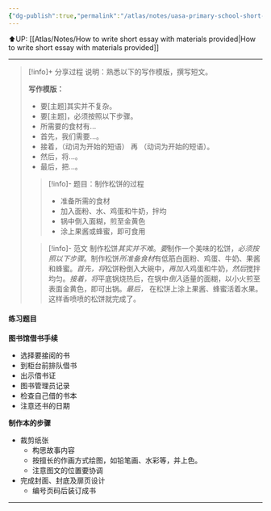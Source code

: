 ```yaml
---
{"dg-publish":true,"permalink":"/atlas/notes/uasa-primary-school-short-essay-procedure/"}
---
```


⬆️UP: [[Atlas/Notes/How to write short essay with materials provided\|How to write short essay with materials provided]]

---

> [!info]+ 分享过程 
> 说明：熟悉以下的写作模版，撰写短文。
> 
> **写作模版：**
> - 要[主题]其实并不复杂。
> - 要[主题]，必须按照以下步骤。
> - 所需要的食材有...
> - 首先，我们需要...。
> - 接着，（动词为开始的短语） 再 （动词为开始的短语）。
> - 然后，将...。 
> - 最后，把...。
>
> > [!info]- 题目：制作松饼的过程
> > - 准备所需的食材
> > - 加入面粉、水、鸡蛋和牛奶，拌均
> > - 锅中倒入面糊，煎至金黄色
> > - 涂上果酱或蜂蜜，即可食用
>
> > [!info]- 范文
> > 制作松饼*其实并不难*。*要*制作一个美味的松饼，*必须按照以下步骤*。制作松饼*所准备食材*有低筋白面粉、鸡蛋、牛奶、果酱和蜂蜜。*首先，将*松饼粉倒入大碗中，*再加入*鸡蛋和牛奶，*然后*搅拌均匀。*接着，将*平底锅烧热后，在锅中*倒入*适量的面糊，以小火煎至表面金黄色，即可出锅。*最后，* 在松饼上涂上果酱、蜂蜜活着水果。这样香喷喷的松饼就完成了。
#### 练习题目

**图书馆借书手续**
- 选择要接阅的书
- 到柜台前排队借书
- 出示借书证
- 图书管理员记录
- 检查自己借的书本
- 注意还书的日期

**制作本的步骤**
- 裁剪纸张
	- 构思故事内容
	- 按擅长的作画方式绘图，如铅笔画、水彩等，并上色。
	- 注意图文的位置要协调
- 完成封面、封底及扉页设计
	- 编号页码后装订成书




---

